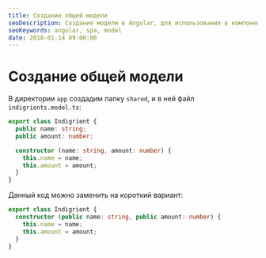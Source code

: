 ```yaml
---
title: Создание общей модели
seoDescription: Создание модели в Angular, для использования в компонентах. Короткий синтаксис в конструкторе.
seoKeywords: angular, spa, model
date: 2018-01-14 09:00:00
---
```

# Создание общей модели

В директории `app` создадим папку `shared`, и в ней файл `indigrients.model.ts`:

```typescript
export class Indigrient {
  public name: string;
  public amount: number;

  constructor (name: string, amount: number) {
    this.name = name;
    this.amount = amount;
  }
}
```

Данный код можно заменить на короткий вариант:

```typescript
export class Indigrient {
  constructor (public name: string, public amount: number) {
    this.name = name;
    this.amount = amount;
  }
}
```